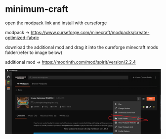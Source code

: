 # minimum-craft

open the modpack link and install with curseforge 

modpack -> https://www.curseforge.com/minecraft/modpacks/create-optimized-fabric

download the additional mod and drag it into the cureforge minecraft mods folder(refer to image below)

additional mod -> https://modrinth.com/mod/spirit/version/2.2.4

![alt text](https://raw.githubusercontent.com/NahMee/minimum-craft/main/%3B.png)
